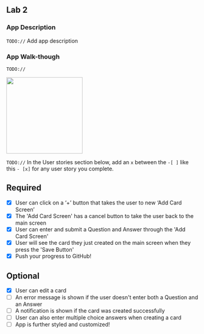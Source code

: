 
## Lab 2

### App Description
`TODO://` Add app description

### App Walk-though
`TODO://`

<img src="http://g.recordit.co/r5Yl8W57zv.gif" width=200><br>

`TODO://` In the User stories section below, add an `x` between the `-[ ]` like this `- [x]` for any user story you complete.

## Required
- [x] User can click on a ‘+’ button that takes the user to new ‘Add Card Screen’
- [x] The 'Add Card Screen' has a cancel button to take the user back to the main screen
- [x] User can enter and submit a Question and Answer through the 'Add Card Screen'
- [x] User will see the card they just created on the main screen when they press the 'Save Button'
- [x] Push your progress to GitHub!

## Optional
- [x] User can edit a card
- [ ] An error message is shown if the user doesn't enter both a Question and an Answer
- [ ] A notification is shown if the card was created successfully
- [ ] User can also enter multiple choice answers when creating a card
- [ ] App is further styled and customized!